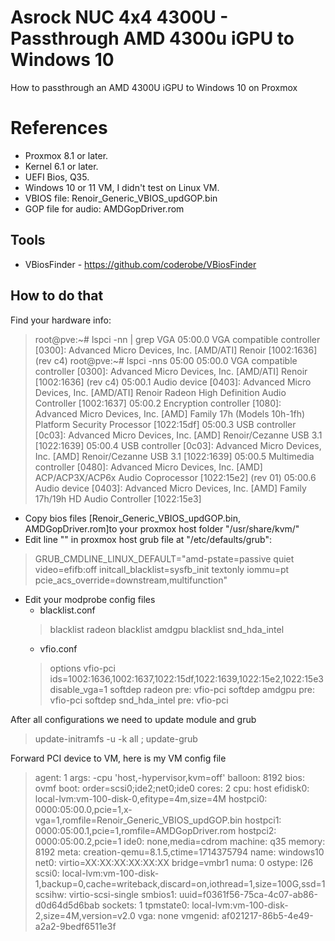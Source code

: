 # Asrock NUC 4x4 4300U - Passthrough AMD 4300u iGPU to Windows 10

How to passthrough an AMD 4300U iGPU to Windows 10 on Proxmox


# References

- Proxmox 8.1 or later.
- Kernel 6.1 or later.
- UEFI Bios, Q35.
- Windows 10 or 11 VM, I didn't test on Linux VM.
- VBIOS file: Renoir_Generic_VBIOS_updGOP.bin
- GOP file for audio: AMDGopDriver.rom

## Tools

- VBiosFinder - https://github.com/coderobe/VBiosFinder

## How to do that

Find your hardware info:
> root@pve:~# lspci -nn | grep VGA
05:00.0 VGA compatible controller [0300]: Advanced Micro Devices, Inc. [AMD/ATI] Renoir [1002:1636] (rev c4)
> root@pve:~# lspci -nns 05:00
05:00.0 VGA compatible controller [0300]: Advanced Micro Devices, Inc. [AMD/ATI] Renoir [1002:1636] (rev c4)
05:00.1 Audio device [0403]: Advanced Micro Devices, Inc. [AMD/ATI] Renoir Radeon High Definition Audio Controller [1002:1637]
05:00.2 Encryption controller [1080]: Advanced Micro Devices, Inc. [AMD] Family 17h (Models 10h-1fh) Platform Security Processor [1022:15df]
05:00.3 USB controller [0c03]: Advanced Micro Devices, Inc. [AMD] Renoir/Cezanne USB 3.1 [1022:1639]
05:00.4 USB controller [0c03]: Advanced Micro Devices, Inc. [AMD] Renoir/Cezanne USB 3.1 [1022:1639]
05:00.5 Multimedia controller [0480]: Advanced Micro Devices, Inc. [AMD] ACP/ACP3X/ACP6x Audio Coprocessor [1022:15e2] (rev 01)
05:00.6 Audio device [0403]: Advanced Micro Devices, Inc. [AMD] Family 17h/19h HD Audio Controller [1022:15e3]

- Copy bios files [Renoir_Generic_VBIOS_updGOP.bin, AMDGopDriver.rom]to your proxmox host folder "/usr/share/kvm/"
- Edit line "" in proxmox host grub file at "/etc/defaults/grub":
> GRUB_CMDLINE_LINUX_DEFAULT="amd-pstate=passive quiet video=efifb:off initcall_blacklist=sysfb_init textonly iommu=pt pcie_acs_override=downstream,multifunction"

- Edit your modprobe config files
	- blacklist.conf
	> blacklist radeon
		blacklist amdgpu
		blacklist snd_hda_intel
	- vfio.conf
	> 	options vfio-pci ids=1002:1636,1002:1637,1022:15df,1022:1639,1022:15e2,1022:15e3 disable_vga=1
		softdep radeon pre: vfio-pci
		softdep amdgpu pre: vfio-pci
		softdep snd_hda_intel pre: vfio-pci

After all configurations we need to update module and grub
> update-initramfs -u -k all ; update-grub

Forward PCI device to VM, here is my VM config file
> agent: 1
args: -cpu 'host,-hypervisor,kvm=off'
balloon: 8192
bios: ovmf
boot: order=scsi0;ide2;net0;ide0
cores: 2
cpu: host
efidisk0: local-lvm:vm-100-disk-0,efitype=4m,size=4M
hostpci0: 0000:05:00.0,pcie=1,x-vga=1,romfile=Renoir_Generic_VBIOS_updGOP.bin
hostpci1: 0000:05:00.1,pcie=1,romfile=AMDGopDriver.rom
hostpci2: 0000:05:00.2,pcie=1
ide0: none,media=cdrom
machine: q35
memory: 8192
meta: creation-qemu=8.1.5,ctime=1714375794
name: windows10
net0: virtio=XX:XX:XX:XX:XX:XX bridge=vmbr1
numa: 0
ostype: l26
scsi0: local-lvm:vm-100-disk-1,backup=0,cache=writeback,discard=on,iothread=1,size=100G,ssd=1
scsihw: virtio-scsi-single
smbios1: uuid=f0361f56-75ca-4c07-ab86-d0d64d5d6bab
sockets: 1
tpmstate0: local-lvm:vm-100-disk-2,size=4M,version=v2.0
vga: none
vmgenid: af021217-86b5-4e49-a2a2-9bedf6511e3f
